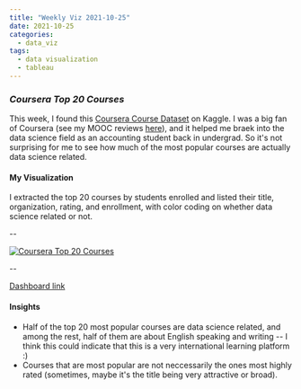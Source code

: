 ```yaml
---
title: "Weekly Viz 2021-10-25"
date: 2021-10-25
categories:
  - data_viz
tags:
  - data visualization
  - tableau
---
```


### *Coursera Top 20 Courses*


This week, I found this [Coursera Course Dataset](https://www.kaggle.com/siddharthm1698/coursera-course-dataset) on Kaggle. I was a big fan of Coursera (see my MOOC reviews [here](https://yudong-94.github.io/personal-website/blogs/MOOCList)), and it helped me braek into the data science field as an accounting student back in undergrad. So it's not surprising for me to see how much of the most popular courses are actually data science related.  

#### My Visualization

I extracted the top 20 courses by students enrolled and listed their title, organization, rating, and enrollment, with color coding on whether data science related or not.  

--  
<div class='tableauPlaceholder' id='viz1635225773345' style='position: relative'>
  <noscript><a href='#'>
    <img alt='Coursera Top 20 Courses ' src='https:&#47;&#47;public.tableau.com&#47;static&#47;images&#47;20&#47;20211025CourseraTop20Courses&#47;CourseraTop20Courses&#47;1_rss.png' style='border: none' />
    </a></noscript>
  <object class='tableauViz'  style='display:none;'>
    <param name='host_url' value='https%3A%2F%2Fpublic.tableau.com%2F' />
    <param name='embed_code_version' value='3' />
    <param name='site_root' value='' />
    <param name='name' value='20211025CourseraTop20Courses&#47;CourseraTop20Courses' />
    <param name='tabs' value='no' />
    <param name='toolbar' value='yes' />
    <param name='static_image' value='https:&#47;&#47;public.tableau.com&#47;static&#47;images&#47;20&#47;20211025CourseraTop20Courses&#47;CourseraTop20Courses&#47;1.png' />
    <param name='animate_transition' value='yes' />
    <param name='display_static_image' value='yes' />
    <param name='display_spinner' value='yes' />
    <param name='display_overlay' value='yes' />
    <param name='display_count' value='yes' />
    <param name='language' value='en-US' />
    <param name='filter' value='publish=yes' />
  </object></div>             
  <script type='text/javascript'>            
  var divElement = document.getElementById('viz1635225773345');            
  var vizElement = divElement.getElementsByTagName('object')[0];              
  if ( divElement.offsetWidth > 800 ) { vizElement.style.width='800px';vizElement.style.height='827px';} else if ( divElement.offsetWidth > 500 ) { vizElement.style.width='800px';vizElement.style.height='827px';} else { vizElement.style.width='100%';vizElement.style.height='827px';}               
  var scriptElement = document.createElement('script');              
  scriptElement.src = 'https://public.tableau.com/javascripts/api/viz_v1.js';      
  vizElement.parentNode.insertBefore(scriptElement, vizElement);   
</script>

--  

[Dashboard link](https://public.tableau.com/views/20211025CourseraTop20Courses/CourseraTop20Courses?:language=en-US&publish=yes&:display_count=n&:origin=viz_share_link)

#### Insights
* Half of the top 20 most popular courses are data science related, and among the rest, half of them are about English speaking and writing -- I think this could indicate that this is a very international learning platform :)  
* Courses that are most popular are not neccessarily the ones most highly rated (sometimes, maybe it's the title being very attractive or broad).  
